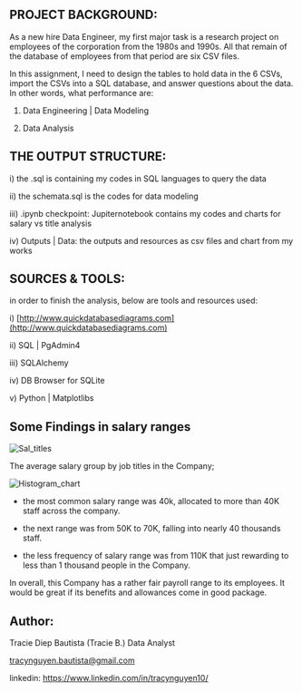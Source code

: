 

## PROJECT BACKGROUND:

As a new hire Data Engineer, my first major task is a research project on employees of the corporation from the 1980s and 1990s. All that remain of the database of employees from that period are six CSV files.

In this assignment, I need to design the tables to hold data in the 6 CSVs, import the CSVs into a SQL database, and answer questions about the data. In other words, what performance are:

1. Data Engineering | Data Modeling

3. Data Analysis


## THE OUTPUT STRUCTURE:

i) the .sql is containing my codes in SQL languages to query the data

ii) the schemata.sql is the codes for data modeling

iii) .ipynb checkpoint: Jupiternotebook contains my codes and charts for salary vs title analysis

iv) Outputs | Data: the outputs and resources as csv files and chart from my works


## SOURCES & TOOLS:

in order to finish the analysis, below are tools and resources used: 

i) [http://www.quickdatabasediagrams.com](http://www.quickdatabasediagrams.com)


ii) SQL | PgAdmin4


iii) SQLAlchemy


iv) DB Browser for SQLite


v) Python | Matplotlibs 


## Some Findings in salary ranges



![Sal_titles](https://user-images.githubusercontent.com/93897775/154775209-6f75429b-1311-48d9-84c1-70047eab7247.png)

The average salary group by job titles in the Company; 


![Histogram_chart](https://user-images.githubusercontent.com/93897775/154775282-ad14937b-92d0-4b6d-a01c-1260164f2811.png)


- the most common salary range was 40k, allocated to more than 40K staff across the company. 

- the next range was from 50K to 70K, falling into nearly 40 thousands staff. 

- the less frequency of salary range was from 110K that just rewarding to less than 1 thousand people in the Company. 

In overall, this Company has a rather fair payroll range to its employees. It would be great if its benefits and allowances come in good package. 


## Author:

Tracie Diep Bautista (Tracie B.) 
Data Analyst

tracynguyen.bautista@gmail.com

linkedin: https://www.linkedin.com/in/tracynguyen10/
